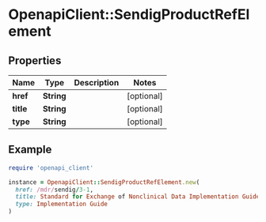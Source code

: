 # OpenapiClient::SendigProductRefElement

## Properties

| Name | Type | Description | Notes |
| ---- | ---- | ----------- | ----- |
| **href** | **String** |  | [optional] |
| **title** | **String** |  | [optional] |
| **type** | **String** |  | [optional] |

## Example

```ruby
require 'openapi_client'

instance = OpenapiClient::SendigProductRefElement.new(
  href: /mdr/sendig/3-1,
  title: Standard for Exchange of Nonclinical Data Implementation Guide: Nonclinical Studies Version 3.1 (Final),
  type: Implementation Guide
)
```

